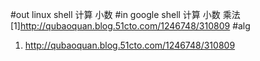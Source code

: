 #out
linux shell 计算 小数
#in
google shell 计算 小数 乘法
[1]http://qubaoquan.blog.51cto.com/1246748/310809
#alg
1. http://qubaoquan.blog.51cto.com/1246748/310809
